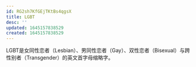 ```yaml
---
id: RG2sh7KfGEjTKtBs4qgsX
title: LGBT
desc: ''
updated: 1645157838529
created: 1645157838529
---
```

LGBT是女同性恋者（Lesbian）、男同性恋者（Gay）、双性恋者（Bisexual）与跨性别者（Transgender）的英文首字母缩略字。
